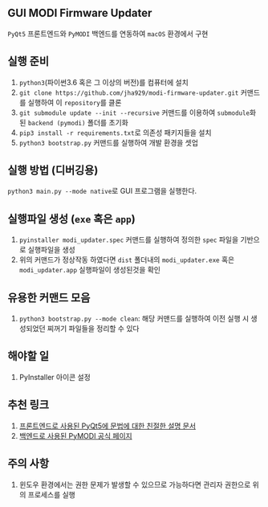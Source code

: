 GUI MODI Firmware Updater
-------------------------
`PyQt5` 프론트엔드와 `PyMODI` 백엔드를 연동하여 `macOS` 환경에서 구현

실행 준비
--
1. `python3`(파이썬3.6 혹은 그 이상의 버전)를 컴퓨터에 설치
2. `git clone https://github.com/jha929/modi-firmware-updater.git` 커맨드를 실행하여 이 `repository`를 클론
3. `git submodule update --init --recursive` 커맨드를 이용하여 `submodule`화 된
`backend (pymodi)` 폴더를 초기화
4. `pip3 install -r requirements.txt`로 의존성 패키지들을 설치
5. `python3 bootstrap.py` 커맨드를 실행하여 개발 환경을 셋업

실행 방법 (디버깅용)
--
`python3 main.py --mode native`로 GUI 프로그램을 실행한다.

실행파일 생성 (`exe` 혹은 `app`)
--
1. `pyinstaller modi_updater.spec` 커맨드를 실행하여 정의한 `spec` 파일을 기반으로 실행파일을 생성
2. 위의 커맨드가 정상작동 하였다면 `dist` 폴더내의 `modi_updater.exe` 혹은
`modi_updater.app` 실행파일이 생성된것을 확인

유용한 커맨드 모음
--
1. `python3 bootstrap.py --mode clean`: 해당 커맨드를 실행하여 이전 실행 시 생성되었던 찌꺼기 파일들을 정리할 수 있다

해야할 일
--
1. PyInstaller 아이콘 설정

추천 링크
--
1. [프론트엔드로 사용된 PyQt5에 문법에 대한 친절한 설명 문서](https://wikidocs.net/book/2944)
2. [백엔드로 사용된 PyMODI 공식 페이지](https://github.com/luxrobo/pymodi)

주의 사항
--
1. 윈도우 환경에서는 권한 문제가 발생할 수 있으므로 가능하다면 관리자 권한으로 위의 프로세스를 실행
